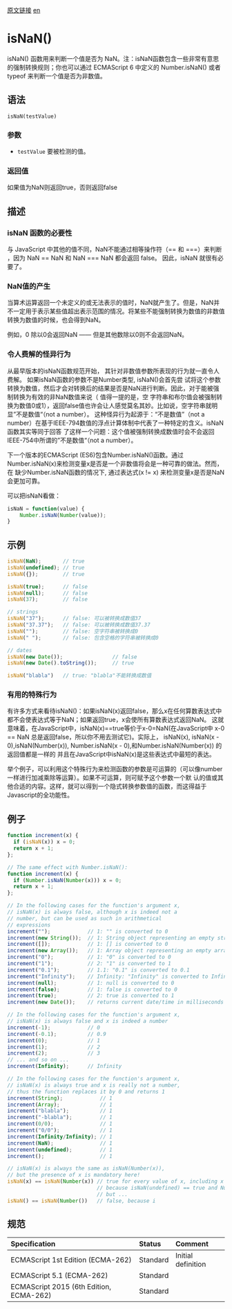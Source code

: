 <a href="https://developer.mozilla.org/zh-CN/docs/Web/JavaScript/Reference/Global_Objects/isNaN" target="_blank">原文链接</a>
<a href="https://developer.mozilla.org/en-US/docs/Web/JavaScript/Reference/Global_Objects/isNaN" target="_blank">en</a>

# isNaN()

isNaN() 函数用来判断一个值是否为 NaN。注：isNaN函数包含一些非常有意思的强制转换规则；你也可以通过 ECMAScript 6 中定义的 Number.isNaN() 或者 typeof 来判断一个值是否为非数值。

## 语法
`isNaN(testValue)`

### 参数

* `testValue` 要被检测的值。

### 返回值

如果值为NaN则返回true，否则返回false

## 描述

### isNaN 函数的必要性

与 JavaScript 中其他的值不同，NaN不能通过相等操作符（== 和 ===）来判断 ，因为 NaN == NaN 和 NaN === NaN 都会返回 false。 因此，isNaN 就很有必要了。

### NaN值的产生

当算术运算返回一个未定义的或无法表示的值时，NaN就产生了。但是，NaN并不一定用于表示某些值超出表示范围的情况。将某些不能强制转换为数值的非数值转换为数值的时候，也会得到NaN。

例如，0 除以0会返回NaN —— 但是其他数除以0则不会返回NaN。

### 令人费解的怪异行为

从最早版本的isNaN函数规范开始， 其针对非数值参数所表现的行为就一直令人费解。 如果isNaN函数的参数不是Number类型, isNaN()会首先尝
试将这个参数转换为数值，然后才会对转换后的结果是否是NaN进行判断。因此，对于能被强制转换为有效的非NaN数值来说（ 值得一提的是，空
字符串和布尔值会被强制转换为数值0或1），返回false值也许会让人感觉莫名其妙。比如说，空字符串就明显”不是数值“（not a number）。
这种怪异行为起源于：“不是数值”（not a number）在基于IEEE-794数值的浮点计算体制中代表了一种特定的含义。isNaN函数其实等同于回答
了这样一个问题：这个值被强制转换成数值时会不会返回IEEE-754​中所谓的”不是数值“（not a number）。

下一个版本的ECMAScript (ES6)包含Number.isNaN()函数。通过Number.isNaN(x)来检测变量x是否是一个非数值将会是一种可靠的做法。然而，在
缺少Number.isNaN函数的情况下, 通过表达式(x != x) 来检测变量x是否是NaN会更加可靠。

可以把isNaN看做：
```javascript
isNaN = function(value) {
    Number.isNaN(Number(value));
}
```

## 示例

```javascript
isNaN(NaN);       // true
isNaN(undefined); // true
isNaN({});        // true

isNaN(true);      // false
isNaN(null);      // false
isNaN(37);        // false

// strings
isNaN("37");      // false: 可以被转换成数值37
isNaN("37.37");   // false: 可以被转换成数值37.37
isNaN("");        // false: 空字符串被转换成0
isNaN(" ");       // false: 包含空格的字符串被转换成0

// dates
isNaN(new Date());                // false
isNaN(new Date().toString());     // true

isNaN("blabla")   // true: "blabla"不能转换成数值
```

### 有用的特殊行为

有许多方式来看待isNaN()：如果isNaN(x)返回false，那么x在任何算数表达式中都不会使表达式等于NaN；如果返回true，x会使所有算数表达式返回NaN。
这就意味着，在JavaScript中，isNaN(x)==true等价于x-0=NaN(在JavaScript中 x-0 == NaN 总是返回false，所以你不用去测试它)。实际上， isNaN(x),
isNaN(x - 0),isNaN(Number(x)), Number.isNaN(x - 0),和Number.isNaN(Number(x)) 的返回值都是一样的 并且在JavaScript中isNaN(x)是这些表达式中最短的表达。

举个例子，可以利用这个特殊行为来检测函数的参数是可运算的（可以像number一样进行加减乘除等运算）。如果不可运算，则可赋予这个参数一个默
认的值或其他合适的内容。这样，就可以得到一个隐式转换参数值的函数，而这得益于Javascript的全功能性。

## 例子
```javascript
function increment(x) {
  if (isNaN(x)) x = 0;
  return x + 1;
};

// The same effect with Number.isNaN():
function increment(x) {
  if (Number.isNaN(Number(x))) x = 0;
  return x + 1;
};

// In the following cases for the function's argument x,
// isNaN(x) is always false, although x is indeed not a
// number, but can be used as such in arithmetical
// expressions
increment("");            // 1: "" is converted to 0
increment(new String());  // 1: String object representing an empty string is converted to 0
increment([]);            // 1: [] is converted to 0
increment(new Array());   // 1: Array object representing an empty array is converted to 0
increment("0");           // 1: "0" is converted to 0
increment("1");           // 2: "1" is converted to 1
increment("0.1");         // 1.1: "0.1" is converted to 0.1
increment("Infinity");    // Infinity: "Infinity" is converted to Infinity
increment(null);          // 1: null is converted to 0
increment(false);         // 1: false is converted to 0
increment(true);          // 2: true is converted to 1
increment(new Date());    // returns current date/time in milliseconds plus 1

// In the following cases for the function's argument x,
// isNaN(x) is always false and x is indeed a number
increment(-1);            // 0
increment(-0.1);          // 0.9
increment(0);             // 1
increment(1);             // 2
increment(2);             // 3
// ... and so on ...
increment(Infinity);      // Infinity

// In the following cases for the function's argument x,
// isNaN(x) is always true and x is really not a number,
// thus the function replaces it by 0 and returns 1
increment(String);            // 1
increment(Array);             // 1
increment("blabla");          // 1
increment("-blabla");         // 1
increment(0/0);               // 1
increment("0/0");             // 1
increment(Infinity/Infinity); // 1
increment(NaN);               // 1
increment(undefined);         // 1
increment();                  // 1

// isNaN(x) is always the same as isNaN(Number(x)),
// but the presence of x is mandatory here!
isNaN(x) == isNaN(Number(x)) // true for every value of x, including x == undefined,
                             // because isNaN(undefined) == true and Number(undefined) returns NaN,
                             // but ...
isNaN() == isNaN(Number())   // false, because i
```

## 规范

| Specification                           | Status   | Comment            |
|:-----------------------------------|:--------|:-----------------|
| ECMAScript 1st Edition (ECMA-262)       | Standard | Initial definition |
| ECMAScript 5.1 (ECMA-262)               | Standard |                    |
| ECMAScript 2015 (6th Edition, ECMA-262) | Standard |                    |